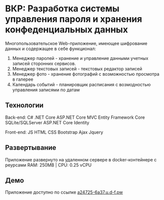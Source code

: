 # ВКР: Разработка системы управления пароля и хранения конфеденциальных данных
Многопользовательское Web-приложение, имеющее шифрование данных и содержащее в себе функционал:
1. Менеджер паролей - хранение и управление данными учетных записей сторонних сервисов.
2. Менеджер текстовых записей - текстовых редактор записей
3. Менеджер фото - хранение фотографий с возможностью просмотра в галерее
4. Календарь событий - планировщик расписания с возмодностью управления записями по датам

## Технологии
Back-end:
C#
.NET Core
ASP.NET Core MVC
Entity Framework Core
SQLite/SQLServer
ASP.NET Core Identity

Front-end:
JS
HTML
CSS
Bootstrap
Ajax
Jquery

## Развертывание
Приложение развернуто на удаленном сервере в docker-контейнере с реурсами RAM: 250MB | CPU: 0.25 vCPU

## Демо
Приложение доступно по ссылке [a24725-6a37.u.d-f.pw](a24725-6a37.u.d-f.pw)
